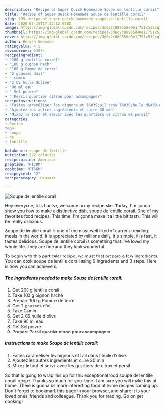 ```yaml
---
description: "Recipe of Super Quick Homemade Soupe de lentille corail"
title: "Recipe of Super Quick Homemade Soupe de lentille corail"
slug: 195-recipe-of-super-quick-homemade-soupe-de-lentille-corail
date: 2020-07-15T17:32:12.970Z
image: https://img-global.cpcdn.com/recipes/3d6c2c88955de0e1/751x532cq70/soupe-de-lentille-corail-photo-principale-de-la-recette.jpg
thumbnail: https://img-global.cpcdn.com/recipes/3d6c2c88955de0e1/751x532cq70/soupe-de-lentille-corail-photo-principale-de-la-recette.jpg
cover: https://img-global.cpcdn.com/recipes/3d6c2c88955de0e1/751x532cq70/soupe-de-lentille-corail-photo-principale-de-la-recette.jpg
author: Herman Swanson
ratingvalue: 4.5
reviewcount: 24544
recipeingredient:
- "200 g lentille corail"
- "100 g oignon hach"
- "100 g Pomme de terre"
- "2 gousses dail"
- " Cumin"
- "2 CS huile dolive"
- "90 ml eau"
- " Sel poivre"
- " Persil quartier citron pour accompagner"
recipeinstructions:
- "Faites caraméliser les oignons et l&#39;ail dans l&#39;huile d&#39;olive."
- "Ajoutez les autres ingrédients et cuire 30 min"
- "Mixez le tout et servir avec les quartiers de citron et persil"
categories:
- Recipe
tags:
- soupe
- de
- lentille

katakunci: soupe de lentille 
nutrition: 222 calories
recipecuisine: American
preptime: "PT30M"
cooktime: "PT56M"
recipeyield: "2"
recipecategory: Dessert

---
```



![Soupe de lentille corail](https://img-global.cpcdn.com/recipes/3d6c2c88955de0e1/751x532cq70/soupe-de-lentille-corail-photo-principale-de-la-recette.jpg)

Hey everyone, it is Louise, welcome to my recipe site. Today, I'm gonna show you how to make a distinctive dish, soupe de lentille corail. One of my favorites food recipes. This time, I'm gonna make it a little bit tasty. This will be really delicious.



Soupe de lentille corail is one of the most well liked of current trending meals in the world. It is appreciated by millions daily. It's simple, it is fast, it tastes delicious. Soupe de lentille corail is something that I've loved my whole life. They are fine and they look wonderful.


To begin with this particular recipe, we must first prepare a few ingredients. You can cook soupe de lentille corail using 9 ingredients and 3 steps. Here is how you can achieve it.

<!--inarticleads1-->

##### The ingredients needed to make Soupe de lentille corail:

1. Get 200 g lentille corail
1. Take 100 g oignon haché
1. Prepare 100 g Pomme de terre
1. Get 2 gousses d&#39;ail
1. Take  Cumin
1. Get 2 CS huile d&#39;olive
1. Take 90 ml eau
1. Get  Sel poivre
1. Prepare  Persil quartier citron pour accompagner




<!--inarticleads2-->

##### Instructions to make Soupe de lentille corail:

1. Faites caraméliser les oignons et l&#39;ail dans l&#39;huile d&#39;olive.
1. Ajoutez les autres ingrédients et cuire 30 min
1. Mixez le tout et servir avec les quartiers de citron et persil




So that is going to wrap this up for this exceptional food soupe de lentille corail recipe. Thanks so much for your time. I am sure you will make this at home. There is gonna be more interesting food at home recipes coming up. Don't forget to bookmark this page in your browser, and share it to your loved ones, friends and colleague. Thank you for reading. Go on get cooking!
